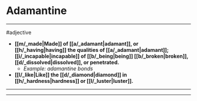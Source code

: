 # Adamantine
---
#adjective
- **[[m/_made|Made]] of [[a/_adamant|adamant]], or [[h/_having|having]] the qualities of [[a/_adamant|adamant]]; [[i/_incapable|incapable]] of [[b/_being|being]] [[b/_broken|broken]], [[d/_dissolved|dissolved]], or penetrated.**
	- _Example: adamantine bonds_
- **[[l/_like|Like]] the [[d/_diamond|diamond]] in [[h/_hardness|hardness]] or [[l/_luster|luster]].**
---
---
